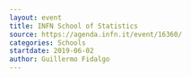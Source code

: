 ```yaml
---
layout: event
title: INFN School of Statistics
source: https://agenda.infn.it/event/16360/
categories: Schools
startdate: 2019-06-02
author: Guillermo Fidalgo
---
```

